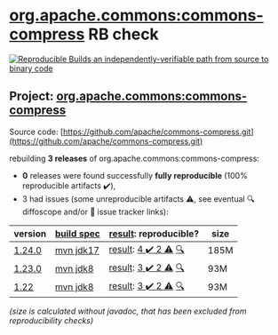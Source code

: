 [org.apache.commons:commons-compress](https://central.sonatype.com/artifact/org.apache.commons/commons-compress/1.24.0/versions) RB check
=======

[![Reproducible Builds](https://reproducible-builds.org/images/logos/rb.svg) an independently-verifiable path from source to binary code](https://reproducible-builds.org/)

## Project: [org.apache.commons:commons-compress](https://central.sonatype.com/artifact/org.apache.commons/commons-compress/1.24.0/versions)

Source code: [https://github.com/apache/commons-compress.git](https://github.com/apache/commons-compress.git)

rebuilding **3 releases** of org.apache.commons:commons-compress:
- **0** releases were found successfully **fully reproducible** (100% reproducible artifacts :heavy_check_mark:),
- 3 had issues (some unreproducible artifacts :warning:, see eventual :mag: diffoscope and/or :memo: issue tracker links):

| version | [build spec](/BUILDSPEC.md) | [result](https://reproducible-builds.org/docs/jvm/): reproducible? | size |
| -- | --------- | ------ | -- |
| [1.24.0](https://central.sonatype.com/artifact/org.apache.commons/commons-compress/1.24.0/pom) | [mvn jdk17](commons-compress-1.24.0.buildspec) | [result](commons-compress-1.24.0.buildinfo): [4 :heavy_check_mark:  2 :warning:](commons-compress-1.24.0.buildcompare) [:mag:](commons-compress-1.24.0.diffoscope) | 185M |
| [1.23.0](https://central.sonatype.com/artifact/org.apache.commons/commons-compress/1.23.0/pom) | [mvn jdk8](commons-compress-1.23.0.buildspec) | [result](commons-compress-1.23.0.buildinfo): [3 :heavy_check_mark:  2 :warning:](commons-compress-1.23.0.buildcompare) [:mag:](commons-compress-1.23.0.diffoscope) | 93M |
| [1.22](https://central.sonatype.com/artifact/org.apache.commons/commons-compress/1.22/pom) | [mvn jdk8](commons-compress-1.22.buildspec) | [result](commons-compress-1.22.buildinfo): [3 :heavy_check_mark:  2 :warning:](commons-compress-1.22.buildcompare) [:mag:](commons-compress-1.22.diffoscope) | 93M |

<i>(size is calculated without javadoc, that has been excluded from reproducibility checks)</i>
